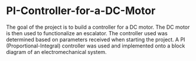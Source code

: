# PI-Controller-for-a-DC-Motor
The goal of the project is to build a controller for a DC motor. The DC motor is then used to functionalize an escalator. 
The controller used was determined based on parameters received when starting the project. 
A PI (Proportional-Integral) controller was used and implemented onto a block diagram of an electromechanical system.
